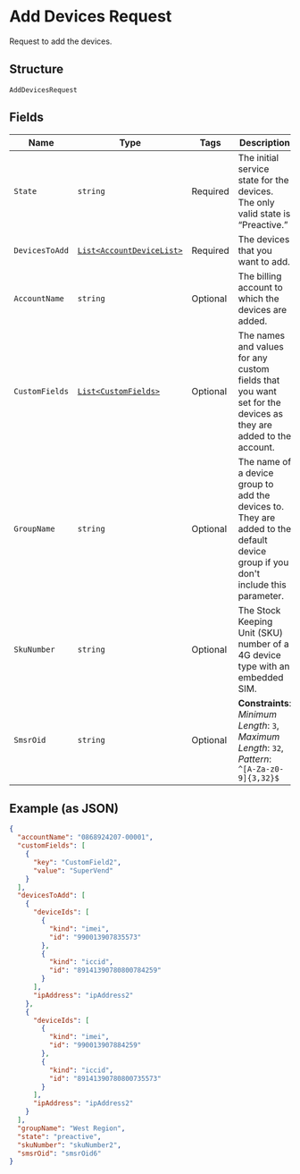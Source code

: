 
# Add Devices Request

Request to add the devices.

## Structure

`AddDevicesRequest`

## Fields

| Name | Type | Tags | Description |
|  --- | --- | --- | --- |
| `State` | `string` | Required | The initial service state for the devices. The only valid state is “Preactive.” |
| `DevicesToAdd` | [`List<AccountDeviceList>`](../../doc/models/account-device-list.md) | Required | The devices that you want to add. |
| `AccountName` | `string` | Optional | The billing account to which the devices are added. |
| `CustomFields` | [`List<CustomFields>`](../../doc/models/custom-fields.md) | Optional | The names and values for any custom fields that you want set for the devices as they are added to the account. |
| `GroupName` | `string` | Optional | The name of a device group to add the devices to. They are added to the default device group if you don't include this parameter. |
| `SkuNumber` | `string` | Optional | The Stock Keeping Unit (SKU) number of a 4G device type with an embedded SIM. |
| `SmsrOid` | `string` | Optional | **Constraints**: *Minimum Length*: `3`, *Maximum Length*: `32`, *Pattern*: `^[A-Za-z0-9]{3,32}$` |

## Example (as JSON)

```json
{
  "accountName": "0868924207-00001",
  "customFields": [
    {
      "key": "CustomField2",
      "value": "SuperVend"
    }
  ],
  "devicesToAdd": [
    {
      "deviceIds": [
        {
          "kind": "imei",
          "id": "990013907835573"
        },
        {
          "kind": "iccid",
          "id": "89141390780800784259"
        }
      ],
      "ipAddress": "ipAddress2"
    },
    {
      "deviceIds": [
        {
          "kind": "imei",
          "id": "990013907884259"
        },
        {
          "kind": "iccid",
          "id": "89141390780800735573"
        }
      ],
      "ipAddress": "ipAddress2"
    }
  ],
  "groupName": "West Region",
  "state": "preactive",
  "skuNumber": "skuNumber2",
  "smsrOid": "smsrOid6"
}
```

